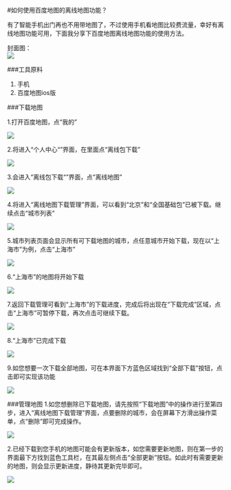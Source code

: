 #如何使用百度地图的离线地图功能？

<!--
create time: 2015-10-21 17:10:58
Author: <TODO: 请写上你的名字>

This file is created by Marboo<http://marboo.io> template file $MARBOO_HOME/.media/starts/default.md
本文件由 Marboo<http://marboo.io> 模板文件 $MARBOO_HOME/.media/starts/default.md 创建
-->
有了智能手机出门再也不用带地图了，不过使用手机看地图比较费流量，幸好有离线地图功能可用，下面我分享下百度地图离线地图功能的使用方法。

封面图：  
![](./Images/Content1/000.jpg)

###工具原料
1. 手机
2. 百度地图ios版

###下载地图

1.打开百度地图，点“我的”  
  
![](./Images/Content1/001.jpg)  
  
2.将进入“个人中心“”界面，在里面点“离线包下载” 
  
![](./Images/Content1/002.jpg)  
  
3.会进入“离线包下载“”界面，点“离线地图”
  
![](./Images/Content1/003.jpg)  
  
4.将进入“离线地图下载管理”界面，可以看到“北京”和“全国基础包”已被下载。继续点击“城市列表”
  
![](./Images/Content1/004.jpg)  
  
5.城市列表页面会显示所有可下载地图的城市，点任意城市开始下载，现在以“上海市”为例，点击“上海市”
  
![](./Images/Content1/005.jpg)  

6.“上海市”的地图将开始下载

![](./Images/Content1/006.jpg)  

7.返回下载管理可看到“上海市”的下载进度，完成后将出现在“下载完成”区域，点击“上海市”可暂停下载，再次点击可继续下载。

![](./Images/Content1/007.jpg)  

8.“上海市”已完成下载

![](./Images/Content1/008.jpg)  

9.如您想要一次下载全部地图，可在本界面下方蓝色区域找到“全部下载”按钮，点击即可实现该功能

![](./Images/Content1/009.jpg)  

###管理地图
1.如您想删除已下载地图，请先按照“下载地图”中的操作进行至第四步，进入“离线地图下载管理”界面，点要删除的城市，会在屏幕下方滑出操作菜单，点“删除”即可完成操作。

![](./Images/Content1/010.jpg)  

2.已经下载到您手机的地图可能会有更新版本，如您需要更新地图，则在第一步的界面最下方找到蓝色工具栏，在其最左侧点击“全部更新”按钮。如此时有需要更新的地图，则会显示更新进度，静待其更新完毕即可。

![](./Images/Content1/011.jpg)  